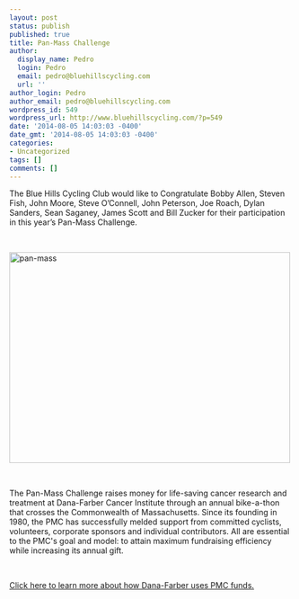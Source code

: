 ```yaml
---
layout: post
status: publish
published: true
title: Pan-Mass Challenge
author:
  display_name: Pedro
  login: Pedro
  email: pedro@bluehillscycling.com
  url: ''
author_login: Pedro
author_email: pedro@bluehillscycling.com
wordpress_id: 549
wordpress_url: http://www.bluehillscycling.com/?p=549
date: '2014-08-05 14:03:03 -0400'
date_gmt: '2014-08-05 14:03:03 -0400'
categories:
- Uncategorized
tags: []
comments: []
---
```

<p>The Blue Hills Cycling Club would like to Congratulate Bobby Allen, Steven Fish, John Moore, Steve O’Connell, John Peterson, Joe Roach, Dylan Sanders, Sean Saganey, James Scott and Bill Zucker for their participation in this year’s Pan-Mass Challenge.</p>



&nbsp;



<a href="http://www.bluehillscycling.com/BHCC-3/wp-content/uploads/2014/08/pan-mass.jpg"><img class="alignnone size-full wp-image-551" alt="pan-mass" src="http://www.bluehillscycling.com/BHCC-3/wp-content/uploads/2014/08/pan-mass.jpg" width="500" height="375" /></a>



&nbsp;



The Pan-Mass Challenge raises money for life-saving cancer research and treatment at Dana-Farber Cancer Institute through an annual bike-a-thon that crosses the Commonwealth of Massachusetts. Since its founding in 1980, the PMC has successfully melded support from committed cyclists, volunteers, corporate sponsors and individual contributors. All are essential to the PMC's goal and model: to attain maximum fundraising efficiency while increasing its annual gift.



&nbsp;



<a href="http://www.pmc.org/sites/pmc.org/files/backgrounds/unrestrictedgiving.pdf">Click here to learn more about how Dana-Farber uses PMC funds.</a>




